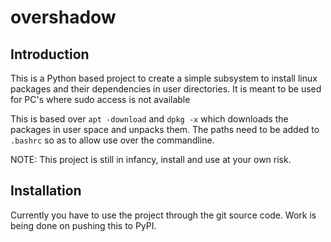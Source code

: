 # overshadow

## Introduction

This is a Python based project to create a simple subsystem to install linux packages and their dependencies in user directories. It is meant to be used for PC's where sudo access is not available

This is based over `apt -download` and `dpkg -x` which downloads the packages in user space and unpacks them.
The paths need to be added to `.bashrc` so as to allow use over the commandline.

NOTE: This project is still in infancy, install and use at your own risk.

## Installation

Currently you have to use the project through the git source code. Work is being done on pushing this to PyPI.
